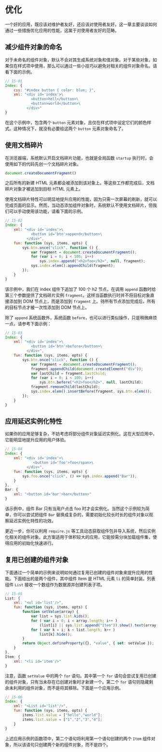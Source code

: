 # 优化

一个好的应用，既应该对维护者友好，还应该对使用者友好。这一章主要谈谈如何通过一些措施优化应用的性能，这属于对使用者友好的范畴。

## 减少组件对象的命名

对于未命名的组件对象，默认不会对其生成系统对象和值对象。对于某些对象，如果仅在样式项中使用，那么可以通过一些小技巧以避免对相关的组件对象命名。请看下面的示例。

```js
// 15-01
Index: {
    css: "#index button { color: blue; }",
    xml: "<div id='index'>\
            <button>hell</button>\
            <button>world</button>\
          </div>"
}
```

在这个示例中，包含两个 `button` 元素对象，且仅在样式项中设定它们的颜色样式。这种情况下，就没有必要给这两个 `button` 元素对象命名了。

## 使用文档碎片

在浏览器端，系统默认开启文档碎片功能，也就是全局函数 `startup` 执行时，会使用如下的代码先创一个文档碎片对象。

```js
document.createDocumentFragment()
```

之后所有的新建 HTML 元素都会被添加到该对象上。等这些工作都完成后，文档碎片对象才被追加到目标 HTML 元素上。

使用文档碎片特性可以明显地提升应用的性能，因为只需一次屏幕的刷新，就可以完成页面的显示。然而，当动态添加组件对象时，系统默认不使用文档碎片，但我们可以手动使用该功能，请看下面的示例。

```js
// 15-02
Index: {
    xml: "<div id='index'>\
            <button id='btn'>append</button>\
          </div>",
    fun: function (sys, items, opts) {
        sys.btn.once("click", function () {
            var fragment = document.createDocumentFragment();
            for (var i = 0; i < 100; i++)
                sys.index.append("<h2>foo</h2>", null, fragment);
            sys.index.elem().appendChild(fragment);
        });
    }
}
```

该示例中，我们在 index 组件下追加了 100 个 h2 节点，在调用 `append` 函数时给第三个参数提供了文档碎片实例 `fragment`。这样当函数执行时并不将目标对象直接添加到 DOM 节点上，而是添加到 `fragment` 上。待所有节点添加完成后，所有的目标节点才被一次性添加到 DOM 节点上。

除了 `append` 系统函数外，系统函数 `before`，也可以进行类似操作，只是稍微麻烦一点，请参考下面示例：

```js
// 15-03
Index: {
    xml: "<div id='index'>\
            <button id='btn'>before</button>\
          </div>",
    fun: function (sys, items, opts) {
        sys.btn.once("click", function () {
            var fragment = document.createDocumentFragment();
            fragment.appendChild(document.createElement("div"));
            var lastChild = fragment.lastChild;
            for (var i = 0; i < 100; i++)
                sys.btn.before("<h2>foo</h2>", null, lastChild);
            fragment.removeChild(lastChild);
            sys.index.elem().insertBefore(fragment, sys.btn.elem());
        });
    }
}
```

## 应用延迟实例化特性

如果你的应用足够复杂，不妨考虑将部分组件对象延迟实例化。这在大型应用中，它能明显地提升应用的用户体验。

```js
// 15-04
Index: {
    xml: "<div id='index'>\
             <button id='foo'>foo</span>\
          </div>",
    fun: function (sys, items, opts) {
        sys.foo.once("click", () => sys.index.append("Bar"));
    }
},
Bar: {
    xml: "<button id='bar'>bar</button>"
}
```

该示例中，组件 Bar 只有当用户点击 foo 时才会实例化。当然这个示例较为简单，你可以尝试把组件 `Bar` 替换成复杂的，需要初始化较长时长的组件对象以观察延迟实例化特性的功效。

更近一步，你可以利用 `require.js` 等工具动态获取组件包并导入系统，然后实例化相关的组件对象。此方案适用于体积较大的应用，它能按需分块加载组件集，使得应用的初始化快速进行。

## 复用已创建的组件对象

下面通过一个简单的示例来说明如何通过复用已创建的组件对象来提升应用的性能。下面给出的是两个组件，其中组件 Item 是 HTML 元素 `li` 的简单封装。列表组件 `List` 接收一个数组作为数据源并创建列表子项。

```js
// 15-05
List: {
    xml: "<ul id='list'/>",
    fun: function (sys, items, opts) {
        function setValue(array) {
            var list = sys.list.kids();
            for ( var i = 0; i < array.length; i++ )
                (list[i] || sys.list.append("Item")).show().text(array[i]);
            for ( var k = i; k < list.length; k++ )
                list[k].hide();
        }
        return Object.defineProperty({}, "value", { set: setValue });
    }
},
Item: {
    xml: "<li id='item'/>"
}
```

注意，函数 `setValue` 中的两个 `for` 语句。其中第一个 `for` 语句会尝试复用已创建的组件对象，只有当未存在已创建对象时才新建一个。第二个 `for` 语句则隐藏剩余未利用的组件对象，而不是将其移除。下面是一个应用示例。

```js
// 15-06
Index: {
    xml: "<List id='list'/>",
    fun: function (sys, items, opts) {
        items.list.value = ["hello","world"];
        items.list.value = ["1","2","3","4"];
    }
}
```

上述应用示例的函数项中，第二个语句将利用第一个语句创建的两个 `Item` 组件对象，所以该语句只创建两个新的组件对象，而不是四个。